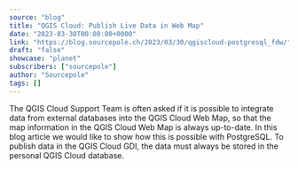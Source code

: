 ```yaml
---
source: "blog"
title: "QGIS Cloud: Publish Live Data in Web Map"
date: "2023-03-30T00:00:00+0000"
link: "https://blog.sourcepole.ch/2023/03/30/qgiscloud-postgresql_fdw/"
draft: "false"
showcase: "planet"
subscribers: ["sourcepole"]
author: "Sourcepole"
tags: []
---
```


The QGIS Cloud Support Team is often asked if it is possible to integrate data from external databases into the QGIS Cloud Web Map, so that the map information in the QGIS Cloud Web Map is always up-to-date. In this blog article we would like to show how this is possible with PostgreSQL.
To publish data in the QGIS Cloud GDI, the data must always be stored in the personal QGIS Cloud database.
